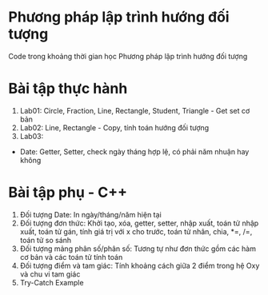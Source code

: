 # Phương pháp lập trình hướng đối tượng
Code trong khoảng thời gian học Phương pháp lập trình hướng đối tượng

# Bài tập thực hành
1.  Lab01: Circle, Fraction, Line, Rectangle, Student, Triangle - Get set cơ bản
2.  Lab02: Line, Rectangle - Copy, tính toán hướng đối tượng
3.  Lab03:  
   *  Date: Getter, Setter, check ngày tháng hợp lệ, có phải năm nhuận hay không
# Bài tập phụ - C++
1.  Đối tượng Date: In ngày/tháng/năm hiện tại
2.  Đối tượng đơn thức: Khởi tạo, xóa, getter, setter, nhập xuất, toán tử nhập xuất, toán tử gán, tính giá trị với x cho trước, toán tử nhân, chia, *=, /=, toán tử so sánh
3.  Đối tượng mảng phân số/phân số: Tương tự như đơn thức gồm các hàm cơ bản và các toán tử tính toán
4.  Đối tượng điểm và tam giác: Tính khoảng cách giữa 2 điểm trong hệ Oxy và chu vi tam giác
5.  Try-Catch Example
